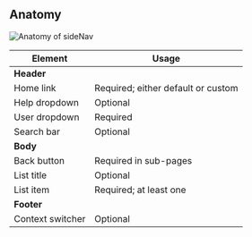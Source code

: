 ## Anatomy

<!-- image then table -->
![Anatomy of sideNav](/assets/components/side-nav/side-nav-anatomy.png)

<!-- this is just an example, refer to other components to see how to fill this table -->
| Element          | Usage                                           |
|------------------|-------------------------------------------------|
| **Header**       |                                                 |
| Home link        | Required; either default or custom              |
| Help dropdown    | Optional                                        |
| User dropdown    | Required                                        |
| Search bar       | Optional                                        |
| **Body**         |                                                 |
| Back button      | Required in sub-pages                           |
| List title       | Optional                                        |
| List item        | Required; at least one                          |
| **Footer**       |                                                 |
| Context switcher | Optional                                        |
